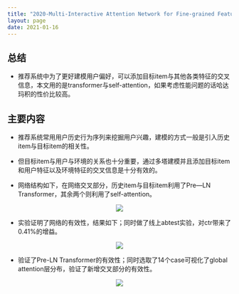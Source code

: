 ```yaml
---
title: "2020-Multi-Interactive Attention Network for Fine-grained Feature Learning in CTR Prediction"
layout: page
date: 2021-01-16
---
```


## 总结

- 推荐系统中为了更好建模用户偏好，可以添加目标item与其他各类特征的交叉信息，本文用的是transformer与self-attention，如果考虑性能问题的话哈达玛积的性价比较高。

## 主要内容

- 推荐系统常用用户历史行为序列来挖掘用户兴趣，建模的方式一般是引入历史item与目标item的相关性。

- 但目标item与用户与环境的关系也十分重要，通过多塔建模并且添加目标item和用户特征以及环境特征的交叉信息是十分有效的。

- 网络结构如下，在网络交叉部分，历史item与目标item利用了Pre—LN Transformer，其余两个则利用了self-attention。
<div style="text-align: center"><img src="/wiki/attach/images/Multi-Interactive-01.png" style="max-width:700px"></div>

- 实验证明了网络的有效性，结果如下；同时做了线上abtest实验，对ctr带来了0.41%的增益。
<div style="text-align: center"><img src="/wiki/attach/images/Multi-Interactive-02.png" style="max-width:700px"></div>

- 验证了Pre-LN Transformer的有效性；同时选取了14个case可视化了global attention层分布，验证了新增交叉部分的有效性。
<div style="text-align: center"><img src="/wiki/attach/images/Multi-Interactive-02.png" style="max-width:500px"></div>
